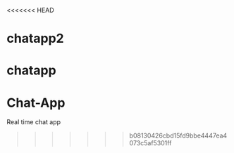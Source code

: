 <<<<<<< HEAD
# chatapp2
chatapp
=======
# Chat-App
Real time chat app
>>>>>>> b08130426cbd15fd9bbe4447ea4073c5af5301ff
